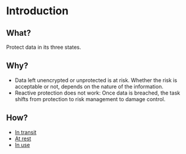 # Introduction

## What?

Protect data in its three states.

## Why?

* Data left unencrypted or unprotected is at risk. Whether the risk is acceptable or not, depends on
the nature of the information.
* Reactive protection does not work: Once data is breached, the task shifts from protection to risk management to 
damage control.

## How?

* [In transit](transit.md)
* [At rest](rest.md)
* [In use](use.md)

